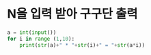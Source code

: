 # N을 입력 받아 구구단 출력

```python
a = int(input())
for i in range (1,10):
    print(str(a)+" * "+str(i)+" = "+str(a*i))
```